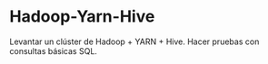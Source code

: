 # Hadoop-Yarn-Hive
Levantar un clúster de Hadoop + YARN + Hive. Hacer pruebas con consultas básicas SQL. 

